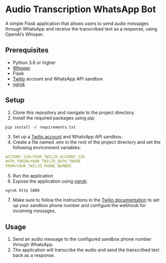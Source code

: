 # Audio Transcription WhatsApp Bot

A simple Flask application that allows users to send audio messages through WhatsApp and receive the transcribed text as a response, using OpenAI’s Whisper.

## Prerequisites

- Python 3.6 or higher
- [Whisper](https://github.com/openai/whisper)
- Flask
- [Twilio](https://www.twilio.com/) account and WhatsApp API sandbox
- [ngrok](https://ngrok.com/)

## Setup

1. Clone this repository and navigate to the project directory.
2. Install the required packages using pip:

`pip install -r requirements.txt`

3. Set up a [Twilio account](https://www.twilio.com/) and WhatsApp API sandbox.
4. Create a file named .env in the root of the project directory and set the following environment variables:

```yaml
ACCOUNT_SID=YOUR_TWILIO_ACCOUNT_SID
AUTH_TOKEN=YOUR_TWILIO_AUTH_TOKEN
FROM=YOUR_TWILIO_PHONE_NUMBER
```

5. Run the application
6. Expose the application using [ngrok](https://ngrok.com/):

`ngrok http 5000`

7. Make sure to follow the instructions in the [Twilio documentation](https://www.twilio.com/docs/whatsapp/quickstart/python) to set up your sandbox phone number and configure the webhook for incoming messages.

## Usage

1. Send an audio message to the configured sandbox phone number through WhatsApp.
2. The application will transcribe the audio and send the transcribed text back as a response.